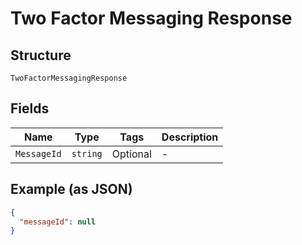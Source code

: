 
# Two Factor Messaging Response

## Structure

`TwoFactorMessagingResponse`

## Fields

| Name | Type | Tags | Description |
|  --- | --- | --- | --- |
| `MessageId` | `string` | Optional | - |

## Example (as JSON)

```json
{
  "messageId": null
}
```

